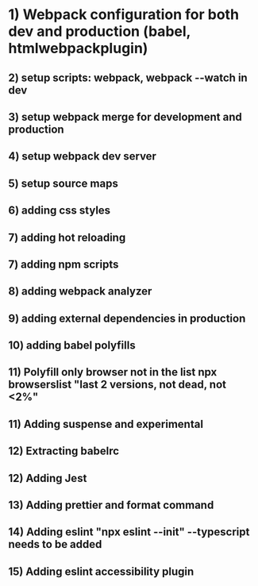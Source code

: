 # 1) Webpack configuration for both dev and production (babel, htmlwebpackplugin)

## 2) setup scripts: webpack, webpack --watch in dev

## 3) setup webpack merge for development and production

## 4) setup webpack dev server

## 5) setup source maps

## 6) adding css styles

## 7) adding hot reloading

## 7) adding npm scripts

## 8) adding webpack analyzer

## 9) adding external dependencies in production

## 10) adding babel polyfills

## 11) Polyfill only browser not in the list npx browserslist "last 2 versions, not dead, not <2%"

## 11) Adding suspense and experimental

## 12) Extracting babelrc

## 12) Adding Jest

## 13) Adding prettier and format command

## 14) Adding eslint "npx eslint --init" --typescript needs to be added

## 15) Adding eslint accessibility plugin
